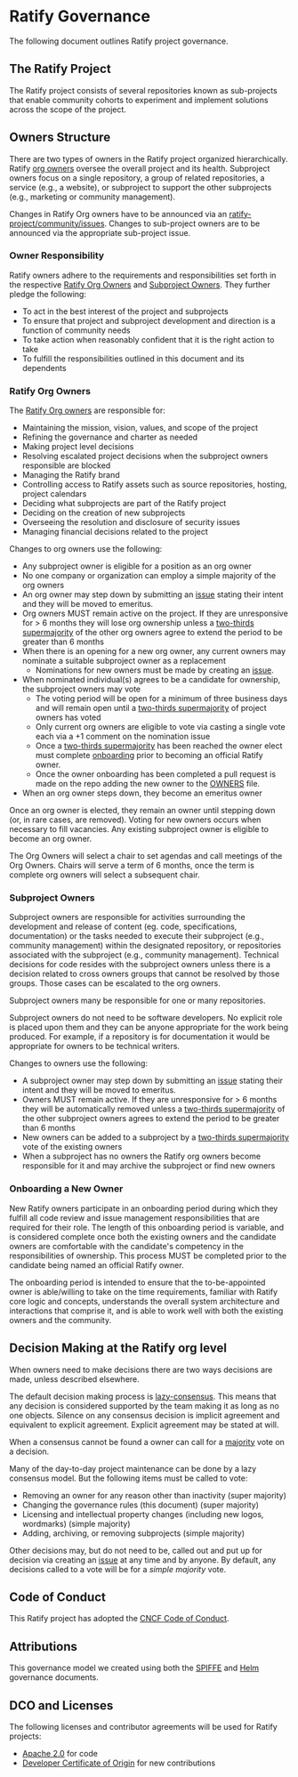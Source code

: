 # Ratify Governance

The following document outlines Ratify project governance.

## The Ratify Project

The Ratify project consists of several repositories known as sub-projects that enable community cohorts to experiment and implement solutions across the scope of the project.

## Owners Structure

There are two types of owners in the Ratify project organized hierarchically. Ratify [org owners][ratify-project-owners] oversee the overall project and its health. Subproject owners focus on a single repository, a group of related repositories, a service (e.g., a website), or subproject to support the other subprojects (e.g., marketing or community management). 

Changes in Ratify Org owners have to be announced via an [ratify-project/community/issues][ratify-issues-new]. Changes to sub-project owners are to be announced via the appropriate sub-project issue.

### Owner Responsibility

Ratify owners adhere to the requirements and responsibilities set forth in the respective [Ratify Org Owners](#ratify-org-owners) and [Subproject Owners](#subproject-owners). They further pledge the following:

- To act in the best interest of the project and subprojects
- To ensure that project and subproject development and direction is a function of community needs
- To take action when reasonably confident that it is the right action to take
- To fulfill the responsibilities outlined in this document and its dependents

### Ratify Org Owners

The [Ratify Org owners][ratify-project-owners] are responsible for:

- Maintaining the mission, vision, values, and scope of the project
- Refining the governance and charter as needed
- Making project level decisions
- Resolving escalated project decisions when the subproject owners responsible are blocked
- Managing the Ratify brand
- Controlling access to Ratify assets such as source repositories, hosting, project calendars
- Deciding what subprojects are part of the Ratify project
- Deciding on the creation of new subprojects
- Overseeing the resolution and disclosure of security issues
- Managing financial decisions related to the project

Changes to org owners use the following:

- Any subproject owner is eligible for a position as an org owner
- No one company or organization can employ a simple majority of the org owners
- An org owner may step down by submitting an [issue][ratify-issues-new] stating their intent and they will be moved to emeritus.
- Org owners MUST remain active on the project. If they are unresponsive for > 6 months they will lose org ownership unless a [two-thirds supermajority][super-majority] of the other org owners agree to extend the period to be greater than 6 months
- When there is an opening for a new org owner, any current owners may nominate a suitable subproject owner as a replacement
  - Nominations for new owners must be made by creating an [issue][ratify-issues-new].
- When nominated individual(s) agrees to be a candidate for ownership, the subproject owners may vote
  - The voting period will be open for a minimum of three business days and will remain open until a [two-thirds supermajority][super-majority] of project owners has voted
  - Only current org owners are eligible to vote via casting a single vote each via a +1 comment on the nomination issue
  - Once a [two-thirds supermajority][super-majority] has been reached the owner elect must complete [onboarding](#onboarding-a-new-owner) prior to becoming an official Ratify owner.
  - Once the owner onboarding has been completed a pull request is made on the repo adding the new owner to the [OWNERS][ratify-project-owners] file.
- When an org owner steps down, they become an emeritus owner

Once an org owner is elected, they remain an owner until stepping down (or, in rare cases, are removed). Voting for new owners occurs when necessary to fill vacancies. Any existing subproject owner is eligible to become an org owner.

The Org Owners will select a chair to set agendas and call meetings of the Org Owners. Chairs will serve a term of 6 months, once the term is complete org owners will select a subsequent chair.

### Subproject Owners

Subproject owners are responsible for activities surrounding the development and release of content (eg. code, specifications, documentation) or the tasks needed to execute their subproject (e.g., community management) within the designated repository, or repositories associated with the subproject (e.g., community management). Technical decisions for code resides with the subproject owners unless there is a decision related to cross owners groups that cannot be resolved by those groups. Those cases can be escalated to the org owners.

Subproject owners many be responsible for one or many repositories.

Subproject owners do not need to be software developers. No explicit role is placed upon them and they can be anyone appropriate for the work being produced. For example, if a repository is for documentation it would be appropriate for owners to be technical writers.

Changes to owners use the following:

- A subproject owner may step down by submitting an [issue][ratify-issues-new] stating their intent and they will be moved to emeritus.
- Owners MUST remain active. If they are unresponsive for > 6 months they will be automatically removed unless a [two-thirds supermajority][super-majority] of the other subproject owners agrees to extend the period to be greater than 6 months
- New owners can be added to a subproject by a [two-thirds supermajority][super-majority] vote of the existing owners
- When a subproject has no owners the Ratify org owners become responsible for it and may archive the subproject or find new owners

### Onboarding a New Owner

New Ratify owners participate in an onboarding period during which they fulfill all code review and issue management responsibilities that are required for their role. The length of this onboarding period is variable, and is considered complete once both the existing owners and the candidate owners are comfortable with the candidate's competency in the responsibilities of ownership. This process MUST be completed prior to the candidate being named an official Ratify owner.

The onboarding period is intended to ensure that the to-be-appointed owner is able/willing to take on the time requirements, familiar with Ratify core logic and concepts, understands the overall system architecture and interactions that comprise it, and is able to work well with both the existing owners and the community.

## Decision Making at the Ratify org level

When owners need to make decisions there are two ways decisions are made, unless described elsewhere.

The default decision making process is [lazy-consensus][lazy-consensus]. This means that any decision is considered supported by the team making it as long as no one objects. Silence on any consensus decision is implicit agreement and equivalent to explicit agreement. Explicit agreement may be stated at will.

When a consensus cannot be found a owner can call for a [majority][majority] vote on a decision.

Many of the day-to-day project maintenance can be done by a lazy consensus model. But the following items must be called to vote:

- Removing an owner for any reason other than inactivity (super majority)
- Changing the governance rules (this document) (super majority)
- Licensing and intellectual property changes (including new logos, wordmarks) (simple majority)
- Adding, archiving, or removing subprojects (simple majority)

Other decisions may, but do not need to be, called out and put up for decision via creating an [issue][ratify-issues-new] at any time and by anyone. By default, any decisions called to a vote will be for a _simple majority_ vote.

## Code of Conduct

This Ratify project has adopted the [CNCF Code of Conduct](https://github.com/cncf/foundation/blob/master/code-of-conduct.md).

## Attributions

This governance model we created using both the [SPIFFE](https://github.com/spiffe/spire/blob/main/MAINTAINERS.md) and [Helm](https://github.com/helm/community/blob/main/governance/governance.md) governance documents.

## DCO and Licenses

The following licenses and contributor agreements will be used for Ratify projects:

- [Apache 2.0](https://opensource.org/licenses/Apache-2.0) for code
- [Developer Certificate of Origin](https://developercertificate.org/) for new contributions

[ratify-project-owners]:  OWNERS.md
[lazy-consensus]:         http://communitymgt.wikia.com/wiki/Lazy_consensus
[majority]:               https://en.wikipedia.org/wiki/Majority
[ratify-issues-new]:      https://github.com/ratify-project/.github/issues/new
[super-majority]:         https://en.wikipedia.org/wiki/Supermajority#Two-thirds_vote